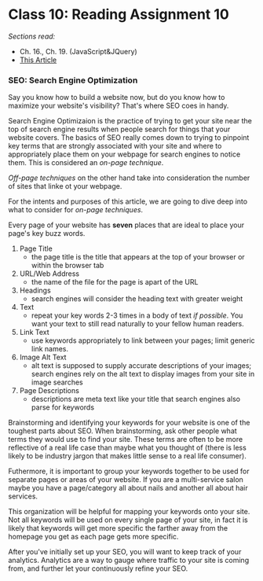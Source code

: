 # Class 10: Reading Assignment 10
*Sections read:*
- Ch. 16., Ch. 19. (JavaScript&JQuery)
- [This Article](https://developer.mozilla.org/en-US/docs/Learn/JavaScript/Client-side_web_APIs/Video_and_audio_APIs)


### SEO: Search Engine Optimization 
Say you know how to build a website now, but do you know how to maximize your website's visibility? That's where SEO coes in handy. 

Search Engine Optimizaion is the practice of trying to get your site near the top of search engine results when people search for things that your website covers. The basics of SEO really comes down to trying to pinpoint key terms that are strongly associated with your site and where to appropriately place them on your webpage for search engines to notice them. This is considered an *on-page technique*. 

*Off-page techniques* on the other hand take into consideration the number of sites that linke ot your webpage. 

For the intents and purposes of this article, we are going to dive deep into what to consider for *on-page techniques*. 

Every page of your website has **seven** places that are ideal to place your page's key buzz words. 

1. Page Title
    - the page title is the title that appears at the top of your browser or within the browser tab
2. URL/Web Address
    - the name of the file for the page is apart of the URL
3. Headings
    - search engines will consider the heading text with greater weight
4. Text
    - repeat your key words 2-3 times in a body of text *if possible*. You want your text to still read naturally to your fellow human readers. 
5. Link Text
    - use keywords appropriately to link between your pages; limit generic link names. 
6. Image Alt Text
    - alt text is supposed to supply accurate descriptions of your images; search engines rely on the alt text to display images from your site in image searches
7. Page Descriptions 
    - descriptions are meta text like your title that search engines also parse for keywords

Brainstorming and identifying your keywords for your website is one of the toughest parts about SEO. When brainstorming, ask other people what terms they would use to find your site. These terms are often to be more reflective of a real life case than maybe what you thought of (there is less likely to be industry jargon that makes little sense to a real life consumer). 

Futhermore, it is important to group your keywords together to be used for separate pages or areas of your website. If you are a multi-service salon maybe you have a page/category all about nails and another all about hair services. 

This organization will be helpful for mapping your keywords onto your site. Not all keywords will be used on every single page of your site, in fact it is likely that keywords will get more specific the farther away from the homepage you get as each page gets more specific. 

After you've initially set up your SEO, you will want to keep track of your analytics. Analytics are a way to gauge where traffic to your site is coming from, and further let your continuously refine your SEO.  